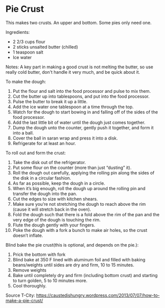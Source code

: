 # Pie Crust

This makes two crusts.  An upper and bottom.  Some pies only need one.

Ingredients:
* 2 2/3 cups flour
* 2 sticks unsalted butter (chilled)
* 1 teaspoon salt
* Ice water

Notes: A key part in making a good crust is not melting the butter, so use really cold butter, don't handle it very much, and be quick about it.

To make the dough:
1. Put the flour and salt into the food processor and pulse to mix them.
1. Cut the butter up into tablespoons, and put into the food processor.
1. Pulse the butter to break it up a little.
1. Add the ice water one tablespoon at a time through the top.
1. Watch for the dough to start bowing in and falling off of the sides of the food processor.
1. Add the last little bit of water until the dough just comes together.
1. Dump the dough unto the counter, gently push it together, and form it into a ball.
1. Cover the ball in saran wrap and press it into a disk.
1. Refrigerate for at least an hour.

To roll out and form the crust:
1. Take the disk out of the refrigerator.
1. Put some flour on the counter (more than just “dusting” it).
1. Roll the dough out carefully, applying the rolling pin along the sides of the disk in a circular fashion.
1. As far as possible, keep the dough in a circle.
1. When it’s big enough, roll the dough up around the rolling pin and transfer the dough into the pan.
1. Cut the edges to size with kitchen shears.
1. Make sure you’re not stretching the dough to reach above the rim (cause it will stretch back in the oven).
1. Fold the dough such that there is a fold above the rim of the pan and the very edge of the dough is touching the rim.
1. Flute the dough gently with your fingers.
1. Poke the dough with a fork a bunch to make air holes, so the crust doesn’t inflate.

Blind bake the pie crust(this is optional, and depends on the pie.):
1. Prick the bottom with fork
1. Blind bake at 350 F lined with aluminum foil and filled with baking beans/weights until sides are dry and firm, 10 to 15 minutes.
1. Remove weights
1. Bake until completely dry and firm (including bottom crust) and starting to turn golden, 5 to 10 minutes more. 
1. Cool thoroughly. 

Source T-City: https://caustedishungry.wordpress.com/2013/07/07/how-to-make-a-pie-crust/
